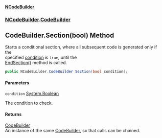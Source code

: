 #### [NCodeBuilder](index.md 'index')
### [NCodeBuilder](NCodeBuilder.md 'NCodeBuilder').[CodeBuilder](NCodeBuilder.CodeBuilder.md 'NCodeBuilder.CodeBuilder')

## CodeBuilder.Section(bool) Method

Starts a conditional section, where all subsequent code is generated only if the  
specified [condition](NCodeBuilder.CodeBuilder.Section(bool).md#NCodeBuilder.CodeBuilder.Section(bool).condition 'NCodeBuilder.CodeBuilder.Section(bool).condition') is `true`, until the  
[EndSection()](NCodeBuilder.CodeBuilder.EndSection().md 'NCodeBuilder.CodeBuilder.EndSection()') method is called.

```csharp
public NCodeBuilder.CodeBuilder Section(bool condition);
```
#### Parameters

<a name='NCodeBuilder.CodeBuilder.Section(bool).condition'></a>

`condition` [System.Boolean](https://docs.microsoft.com/en-us/dotnet/api/System.Boolean 'System.Boolean')

The condition to check.

#### Returns
[CodeBuilder](NCodeBuilder.CodeBuilder.md 'NCodeBuilder.CodeBuilder')  
An instance of the same [CodeBuilder](NCodeBuilder.CodeBuilder.md 'NCodeBuilder.CodeBuilder'), so that calls can be chained.